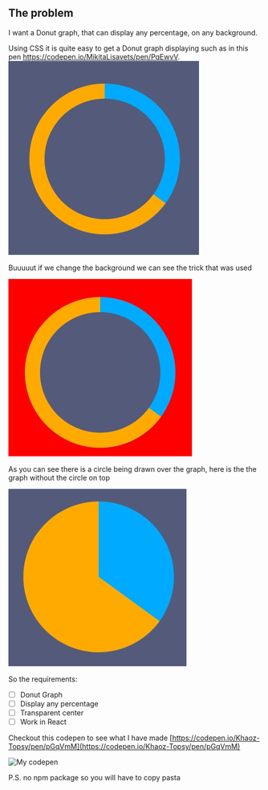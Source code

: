 ## The problem
I want a Donut graph, that can display any percentage, on any background.

Using CSS it is quite easy to get a Donut graph displaying such as in this pen https://codepen.io/MikitaLisavets/pen/PqEwvV.
![alt MikitaLisavets codepen unedited](README/codepen1.jpg?raw=true "MikitaLisavets codepen unedited")

Buuuuut if we change the background we can see the trick that was used 

![alt MikitaLisavets codepen edited](README/codepen2.jpg?raw=true "MikitaLisavets codepen edited")

As you can see there is a circle being drawn over the graph, here is the the graph without the circle on top

![alt MikitaLisavets codepen revealed](README/codepen3.jpg?raw=true "MikitaLisavets codepen revealed")

So the requirements:
- [ ] Donut Graph
- [ ] Display any percentage
- [ ] Transparent center
- [ ] Work in React

Checkout this codepen to see what I have made [https://codepen.io/Khaoz-Topsy/pen/pGqVmM](https://codepen.io/Khaoz-Topsy/pen/pGqVmM)

![My codepen](README/codepenResult.png)

P.S. no npm package so you will have to copy pasta
